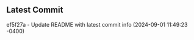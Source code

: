 
## Latest Commit
ef5f27a - Update README with latest commit info (2024-09-01 11:49:23 -0400) <Yunxi-Zhou>
